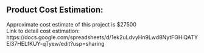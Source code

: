 <h2>Product Cost Estimation:</h2>
Approximate cost estimate of this project is $27500</br>
Link to detail cost estimation: https://docs.google.com/spreadsheets/d/1ek2uLdvyHn9Lwd8NytFGHiQATYEl37HELfKUY-qTyew/edit?usp=sharing